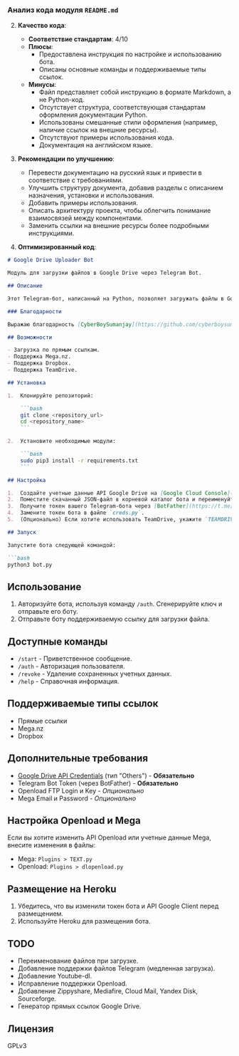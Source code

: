 ### **Анализ кода модуля `README.md`**

2. **Качество кода**:
   - **Соответствие стандартам**: 4/10
   - **Плюсы**:
     - Предоставлена инструкция по настройке и использованию бота.
     - Описаны основные команды и поддерживаемые типы ссылок.
   - **Минусы**:
     - Файл представляет собой инструкцию в формате Markdown, а не Python-код.
     - Отсутствует структура, соответствующая стандартам оформления документации Python.
     - Использованы смешанные стили оформления (например, наличие ссылок на внешние ресурсы).
     - Отсутствуют примеры использования кода.
     - Документация на английском языке.

3. **Рекомендации по улучшению**:
   - Перевести документацию на русский язык и привести в соответствие с требованиями.
   - Улучшить структуру документа, добавив разделы с описанием назначения, установки и использования.
   - Добавить примеры использования.
   - Описать архитектуру проекта, чтобы облегчить понимание взаимосвязей между компонентами.
   - Заменить ссылки на внешние ресурсы более подробными инструкциями.

4. **Оптимизированный код**:

```markdown
# Google Drive Uploader Bot

Модуль для загрузки файлов в Google Drive через Telegram Bot.

## Описание

Этот Telegram-бот, написанный на Python, позволяет загружать файлы в Google Drive, используя прямые ссылки и поддерживаемые сервисы.

### Благодарности

Выражаю благодарность [CyberBoySumanjay](https://github.com/cyberboysumanjay), [SpEcHiDe](https://github.com/SpEcHiDe) и [Atulkadian](https://github.com/atulkadian) за их вклад.

## Возможности

- Загрузка по прямым ссылкам.
- Поддержка Mega.nz.
- Поддержка Dropbox.
- Поддержка TeamDrive.

## Установка

1.  Клонируйте репозиторий:

    ```bash
    git clone <repository_url>
    cd <repository_name>
    ```

2.  Установите необходимые модули:

    ```bash
    sudo pip3 install -r requirements.txt
    ```

## Настройка

1.  Создайте учетные данные API Google Drive на [Google Cloud Console](https://console.cloud.google.com/apis/credentials) (тип "Others") и скачайте JSON-файл.
2.  Поместите скачанный JSON-файл в корневой каталог бота и переименуйте его в `client_secrets.json`.
3.  Получите токен вашего Telegram-бота через [BotFather](https://t.me/botfather).
4.  Замените токен бота в файле `creds.py`.
5.  (Опционально) Если хотите использовать TeamDrive, укажите `TEAMDRIVE_FOLDER_ID` и `TEAMDRIVE_ID` в `creds.py`.

## Запуск

Запустите бота следующей командой:

```bash
python3 bot.py
```

## Использование

1.  Авторизуйте бота, используя команду `/auth`. Сгенерируйте ключ и отправьте его боту.
2.  Отправьте боту поддерживаемую ссылку для загрузки файла.

## Доступные команды

- `/start` - Приветственное сообщение.
- `/auth` - Авторизация пользователя.
- `/revoke` - Удаление сохраненных учетных данных.
- `/help` - Справочная информация.

## Поддерживаемые типы ссылок

- Прямые ссылки
- Mega.nz
- Dropbox

## Дополнительные требования

- [Google Drive API Credentials](https://console.cloud.google.com/apis/credentials) (тип "Others") - **Обязательно**
- Telegram Bot Token (через BotFather) - **Обязательно**
- Openload FTP Login и Key - *Опционально*
- Mega Email и Password - *Опционально*

## Настройка Openload и Mega

Если вы хотите изменить API Openload или учетные данные Mega, внесите изменения в файлы:

- Mega: `Plugins > TEXT.py`
- Openload: `Plugins > dlopenload.py`

## Размещение на Heroku

1.  Убедитесь, что вы изменили токен бота и API Google Client перед размещением.
2.  Используйте Heroku для размещения бота.

## TODO

- Переименование файлов при загрузке.
- Добавление поддержки файлов Telegram (медленная загрузка).
- Добавление Youtube-dl.
- Исправление поддержки Openload.
- Добавление Zippyshare, Mediafire, Cloud Mail, Yandex Disk, Sourceforge.
- Генератор прямых ссылок Google Drive.

## Лицензия

GPLv3